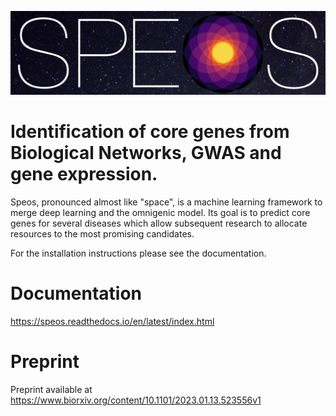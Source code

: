 ![SPEOS Header](img/speos_space_11_1080.png "SPEOS")

# Identification of core genes from Biological Networks, GWAS and gene expression.

Speos, pronounced almost like "space", is a machine learning framework to merge deep learning and the omnigenic model. Its goal is to predict core genes for several diseases which allow subsequent research to allocate resources to the most promising candidates.

For the installation instructions please see the documentation.

# Documentation

https://speos.readthedocs.io/en/latest/index.html

# Preprint 

Preprint available at https://www.biorxiv.org/content/10.1101/2023.01.13.523556v1 
